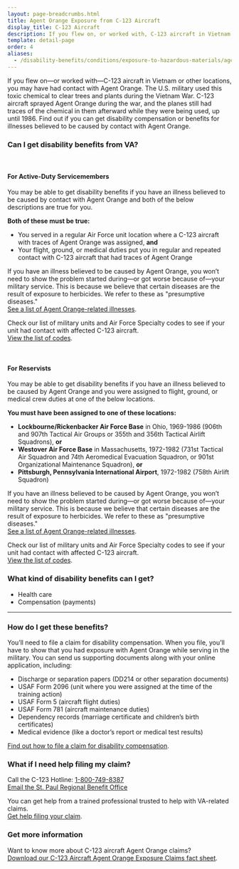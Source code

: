 ```yaml
---
layout: page-breadcrumbs.html
title: Agent Orange Exposure from C-123 Aircraft
display_title: C-123 Aircraft
description: If you flew on, or worked with, C-123 aircraft in Vietnam or other locations, you may have had contact with Agent Orange. Find out if you're eligible for VA disability pay and other benefits for illnesses related to contact with this toxic chemical.
template: detail-page
order: 4
aliases:
  - /disability-benefits/conditions/exposure-to-hazardous-materials/agent-orange/c-123/
---
```

<div class="va-introtext">

If you flew on—or worked with—C-123 aircraft in Vietnam or other locations, you may have had contact with Agent Orange. The U.S. military used this toxic chemical to clear trees and plants during the Vietnam War. C-123 aircraft sprayed Agent Orange during the war, and the planes still had traces of the chemical in them afterward while they were being used, up until 1986. Find out if you can get disability compensation or benefits for illnesses believed to be caused by contact with Agent Orange.

</div>

<div class="feature" markdown="1">

### Can I get disability benefits from VA?

<br>

#### For Active-Duty Servicemembers

You may be able to get disability benefits if you have an illness believed to be caused by contact with Agent Orange and both of the below descriptions are true for you.

**Both of these must be true:**

- You served in a regular Air Force unit location where a C-123 aircraft with traces of Agent Orange was assigned, **and**
- Your flight, ground, or medical duties put you in regular and repeated contact with C-123 aircraft that had traces of Agent Orange

If you have an illness believed to be caused by Agent Orange, you won’t need to show the problem started during—or got worse because of—your military service. This is because we believe that certain diseases are the result of exposure to herbicides. We refer to these as "presumptive diseases."<br>
[See a list of Agent Orange-related illnesses](/disability/eligibility/hazardous-materials-exposure/agent-orange/related-diseases/).

Check our list of military units and Air Force Specialty codes to see if your unit had contact with affected C-123 aircraft. <br>
[View the list of codes](https://www.benefits.va.gov/compensation/docs/AO_C123_AFSpecialityCodesUnits.pdf).

<br>

#### For Reservists

You may be able to get disability benefits if you have an illness believed to be caused by Agent Orange and you were assigned to flight, ground, or medical crew duties at one of the below locations.

**You must have been assigned to one of these locations:**

- **Lockbourne/Rickenbacker Air Force Base** in Ohio, 1969-1986 (906th and 907th Tactical Air Groups or 355th and 356th Tactical Airlift Squadrons), **or**
- **Westover Air Force Base** in Massachusetts, 1972-1982 (731st Tactical Air Squadron and 74th Aeromedical Evacuation Squadron, or 901st Organizational Maintenance Squadron), **or**
- **Pittsburgh, Pennsylvania International Airport**, 1972-1982 (758th Airlift Squadron)

If you have an illness believed to be caused by Agent Orange, you won’t need to show the problem started during—or got worse because of—your military service. This is because we believe that certain diseases are the result of exposure to herbicides. We refer to these as "presumptive diseases."<br>
[See a list of Agent Orange-related illnesses](/disability/eligibility/hazardous-materials-exposure/agent-orange/related-diseases/).


Check our list of military units and Air Force Specialty codes to see if your unit had contact with affected C-123 aircraft. <br>
[View the list of codes]( https://www.benefits.va.gov/compensation/docs/AO_C123_AFSpecialityCodesUnits.pdf).

</div>

### What kind of disability benefits can I get?

- Health care
- Compensation (payments)

----

### How do I get these benefits?

You’ll need to file a claim for disability compensation. When you file, you’ll have to show that you had exposure with Agent Orange while serving in the military.  You can send us supporting documents along with your online application, including: 

  - Discharge or separation papers (DD214 or other separation documents)
  - USAF Form 2096 (unit where you were assigned at the time of the training action)
  - USAF Form 5 (aircraft flight duties)
  - USAF Form 781 (aircraft maintenance duties)
  - Dependency records (marriage certificate and children’s birth certificates)
  - Medical evidence (like a doctor’s report or medical test results)


[Find out how to file a claim for disability compensation](/disability/how-to-file-claim/).<br>




### What if I need help filing my claim?
Call the C-123 Hotline: <a href="tel:+18007498387">1-800-749-8387</a><br>
<a href="mailto:VSCC123.VAVBASPL@va.gov">Email the St. Paul Regional Benefit Office</a>

You can get help from a trained professional trusted to help with VA-related claims. <br>
[Get help filing your claim](/disability/get-help-filing-claim/).

### Get more information
Want to know more about C-123 aircraft Agent Orange claims? <br>
[Download our C-123 Aircraft Agent Orange Exposure Claims fact sheet](https://www.benefits.va.gov/benefits/factsheets/serviceconnected/AO_c123.pdf).

